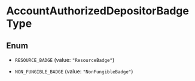 

# AccountAuthorizedDepositorBadgeType

## Enum


* `RESOURCE_BADGE` (value: `"ResourceBadge"`)

* `NON_FUNGIBLE_BADGE` (value: `"NonFungibleBadge"`)



